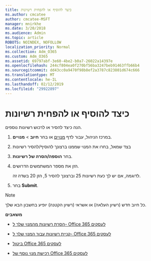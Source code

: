 ```yaml
---
title: כיצד להוסיף או להפחית רשיונות
ms.author: cmcatee
author: cmcatee-MSFT
manager: mnirkhe
ms.date: 3/20/2018
ms.audience: Admin
ms.topic: article
ROBOTS: NOINDEX, NOFOLLOW
localization_priority: Normal
ms.collection: Adm_O365
ms.custom: Adm_O365
ms.assetid: 69797abf-3e60-4be2-b0a7-26022a14397e
ms.openlocfilehash: 244cf804ea0f270bf56ba3247beb91463ffb66b4
ms.sourcegitcommit: dd43cc0a9470f98b8ef2a3787c823801d674c666
ms.translationtype: MT
ms.contentlocale: he-IL
ms.lasthandoff: 02/12/2019
ms.locfileid: "29922897"
---
```

# <a name="how-to-add-or-reduce-licenses"></a>כיצד להוסיף או להפחית רשיונות

הנה כיצד להסיר או לרכוש רשיונות נוספים.
  
1. במרכז הניהול, עבור לדף [מנויים](https://go.microsoft.com/fwlink/p/?linkid=842054) או בחר **חיוב** \> **מנויים**.
    
2. בצד שמאל, בחרו את המנוי שממנו ברצונך להוסיף/להסיר רשיונות
    
3. בחר **הוספה/הסרה של רשיונות**.
    
4. הזן את מספר המשתמשים הדרושים.
    
    לדוגמה, אם יש לך כעת רשיונות 25 וברצונך להסיר 5, הזן 20 בשדה זה.
    
5. בחר **Submit**.
    
> [!NOTE]
> כל חיוב חדש (רשיון העלאה) או אשראי (רשיון הקטנה) יופיע בחשבון הבא שלך. 
  
 **משאבים**
  
- [הסרת רשיונות מהמנוי שלך ל- Office 365 לעסקים](https://support.office.com/article/9c64d127-e2dd-4ecc-81f5-2f87e5a74803)
    
- [קניית רשיונות עבור המנוי שלך ל- Office 365 לעסקים](https://support.office.com/article/36081d8d-b3fa-4948-8c34-e217bba825e1)
    
- [ביטול Office 365 לעסקים](https://support.office.com/article/b1bc0bef-4608-4601-813a-cdd9f746709a)
    
- [רכישת מנוי נוסף של Office 365 לעסקים](https://support.office.com/article/fab3b86c-3359-4042-8692-5d4dc7550b7c)
    

